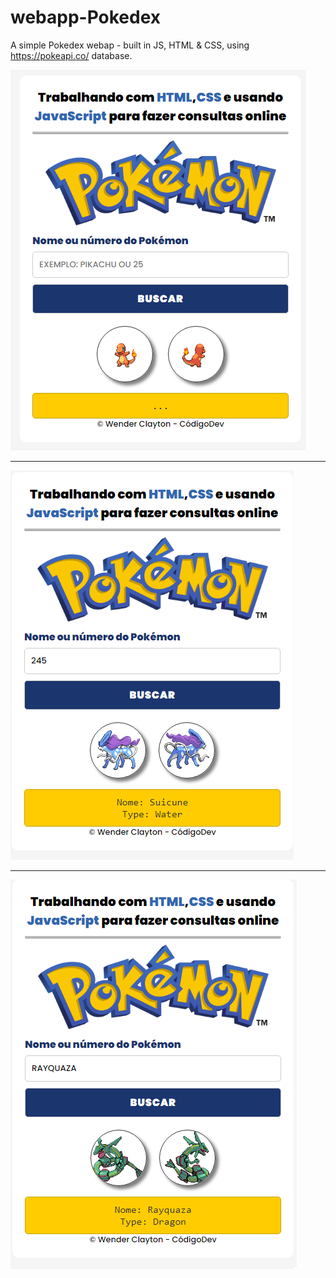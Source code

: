 # webapp-Pokedex
A simple Pokedex webap - built in JS, HTML &amp; CSS, using https://pokeapi.co/ database.

<img src="img/home-page.png">
<hr>
<img src="img/suicune.png">
<hr>
<img src="img/rayquaza.png">
